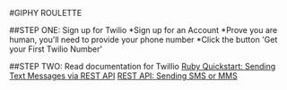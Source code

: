#GIPHY ROULETTE

##STEP ONE: Sign up for Twilio
 *Sign up for an Account
 *Prove you are human, you'll need to provide your phone number
 *Click the button 'Get your First Twilio Number'

##STEP TWO: Read documentation for Twillio
	[Ruby Quickstart: Sending Text Messages via REST API](https://www.twilio.com/docs/quickstart/ruby/sms/sending-via-rest)
	[REST API: Sending SMS or MMS](https://www.twilio.com/docs/api/rest/sending-messages)